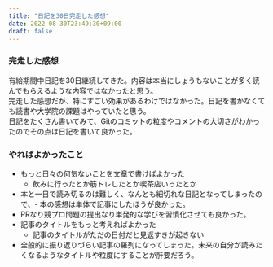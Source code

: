 ```yaml
---
title: "日記を30日完走した感想"
date: 2022-08-30T23:49:30+09:00
draft: false
---
```


### 完走した感想
有給期間中日記を30日継続してきた。内容は本当にしょうもないことが多く読んでもらえるような内容ではなかったと思う。  
完走した感想だが、特にすごい効果があるわけではなかった。日記を書かなくても読書や大学院の課題はやっていたと思う。    
日記をたくさん書いてみて、Gitのコミットの粒度やコメントの大切さがわかったのでその点は日記を書いて良かった。


### やればよかったこと
- もっと日々の何気ないことを文章で書けばよかった
  - 飲みに行ったとか筋トレしたとか喫茶店いったとか
- 本と一日で読み切るのは難しく、なんとも細切れな日記となってしまったので、- 本の感想は単体で記事にしたほうが良かった。
- PRなり競プロ問題の提出なり単発的な学びを習慣化させても良かった。
- 記事のタイトルをもっと考えればよかった
  - 記事のタイトルがただの日付だと見返すきが起きない
- 全般的に振り返りづらい記事の羅列になってしまった。未来の自分が読みたくなるようなタイトルや粒度にすることが肝要だろう。
